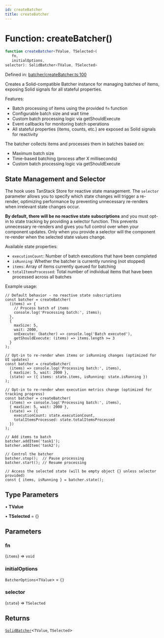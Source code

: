 ```yaml
---
id: createBatcher
title: createBatcher
---
```


<!-- DO NOT EDIT: this page is autogenerated from the type comments -->

# Function: createBatcher()

```ts
function createBatcher<TValue, TSelected>(
   fn, 
   initialOptions, 
selector): SolidBatcher<TValue, TSelected>
```

Defined in: [batcher/createBatcher.ts:100](https://github.com/TanStack/pacer/blob/main/packages/solid-pacer/src/batcher/createBatcher.ts#L100)

Creates a Solid-compatible Batcher instance for managing batches of items, exposing Solid signals for all stateful properties.

Features:
- Batch processing of items using the provided `fn` function
- Configurable batch size and wait time
- Custom batch processing logic via getShouldExecute
- Event callbacks for monitoring batch operations
- All stateful properties (items, counts, etc.) are exposed as Solid signals for reactivity

The batcher collects items and processes them in batches based on:
- Maximum batch size
- Time-based batching (process after X milliseconds)
- Custom batch processing logic via getShouldExecute

## State Management and Selector

The hook uses TanStack Store for reactive state management. The `selector` parameter allows you
to specify which state changes will trigger a re-render, optimizing performance by preventing
unnecessary re-renders when irrelevant state changes occur.

**By default, there will be no reactive state subscriptions** and you must opt-in to state
tracking by providing a selector function. This prevents unnecessary re-renders and gives you
full control over when your component updates. Only when you provide a selector will the
component re-render when the selected state values change.

Available state properties:
- `executionCount`: Number of batch executions that have been completed
- `isRunning`: Whether the batcher is currently running (not stopped)
- `items`: Array of items currently queued for batching
- `totalItemsProcessed`: Total number of individual items that have been processed across all batches

Example usage:
```tsx
// Default behavior - no reactive state subscriptions
const batcher = createBatcher(
  (items) => {
    // Process batch of items
    console.log('Processing batch:', items);
  },
  {
    maxSize: 5,
    wait: 2000,
    onExecute: (batcher) => console.log('Batch executed'),
    getShouldExecute: (items) => items.length >= 3
  }
);

// Opt-in to re-render when items or isRunning changes (optimized for UI updates)
const batcher = createBatcher(
  (items) => console.log('Processing batch:', items),
  { maxSize: 5, wait: 2000 },
  (state) => ({ items: state.items, isRunning: state.isRunning })
);

// Opt-in to re-render when execution metrics change (optimized for tracking progress)
const batcher = createBatcher(
  (items) => console.log('Processing batch:', items),
  { maxSize: 5, wait: 2000 },
  (state) => ({
    executionCount: state.executionCount,
    totalItemsProcessed: state.totalItemsProcessed
  })
);

// Add items to batch
batcher.addItem('task1');
batcher.addItem('task2');

// Control the batcher
batcher.stop();  // Pause processing
batcher.start(); // Resume processing

// Access the selected state (will be empty object {} unless selector provided)
const { items, isRunning } = batcher.state();
```

## Type Parameters

• **TValue**

• **TSelected** = \{\}

## Parameters

### fn

(`items`) => `void`

### initialOptions

`BatcherOptions`\<`TValue`\> = `{}`

### selector

(`state`) => `TSelected`

## Returns

[`SolidBatcher`](../../interfaces/solidbatcher.md)\<`TValue`, `TSelected`\>
